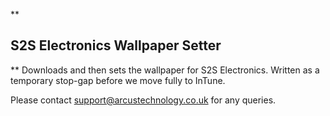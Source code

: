 **

## S2S Electronics Wallpaper Setter

**
Downloads and then sets the wallpaper for S2S Electronics.
Written as a temporary stop-gap before we move fully to InTune.

Please contact support@arcustechnology.co.uk for any queries.